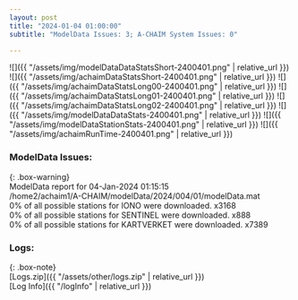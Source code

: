 ```yaml
---
layout: post
title: "2024-01-04 01:00:00"
subtitle: "ModelData Issues: 3; A-CHAIM System Issues: 0"

---
```


![]({{ "/assets/img/modelDataDataStatsShort-2400401.png" | relative_url }})
![]({{ "/assets/img/achaimDataStatsShort-2400401.png" | relative_url }})
![]({{ "/assets/img/achaimDataStatsLong00-2400401.png" | relative_url }})
![]({{ "/assets/img/achaimDataStatsLong01-2400401.png" | relative_url }})
![]({{ "/assets/img/achaimDataStatsLong02-2400401.png" | relative_url }})
![]({{ "/assets/img/modelDataDataStats-2400401.png" | relative_url }})
![]({{ "/assets/img/modelDataStationStats-2400401.png" | relative_url }})
![]({{ "/assets/img/achaimRunTime-2400401.png" | relative_url }})


### ModelData Issues:  
  
{: .box-warning}  
 ModelData report for 04-Jan-2024 01:15:15   
 /home2/achaim1/A-CHAIM/modelData/2024/004/01/modelData.mat   
 0% of all possible stations for IONO were downloaded. x3168   
 0% of all possible stations for SENTINEL were downloaded. x888   
 0% of all possible stations for KARTVERKET were downloaded. x7389   
  


### Logs:  
  
{: .box-note}  
[Logs.zip]({{ "/assets/other/logs.zip" | relative_url }})  
[Log Info]({{ "/logInfo" | relative_url }})  
